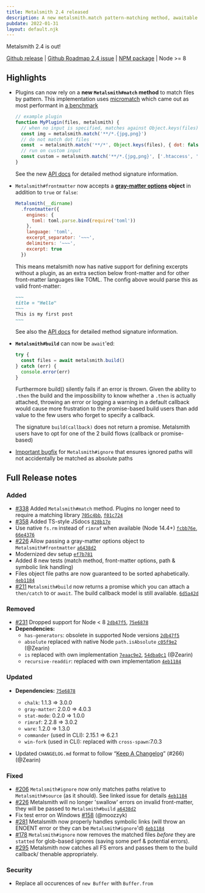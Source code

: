 ```yaml
---
title: Metalsmith 2.4 released
description: A new metalsmith.match pattern-matching method, awaitable builds, advanced front-matter option and lots of bugfixes
pubdate: 2022-01-31
layout: default.njk
---
```


Metalsmith 2.4 is out!

[Github release](https://github.com/metalsmith/metalsmith/releases/tag/v2.4.1) |
[Github Roadmap 2.4 issue](https://github.com/metalsmith/metalsmith/issues/352) |
[NPM package](https://www.npmjs.com/package/metalsmith/v/2.4.1) | Node >= 8

## Highlights

* Plugins can now rely on a **new `Metalsmith#match` method** to match files by pattern. This implementation uses [micromatch](https://www.npmjs.com/package/micromatch) which came out as most performant in [a benchmark](https://github.com/metalsmith/metalsmith/issues/338#issuecomment-790111326)
  ```js
  // example plugin
  function MyPlugin(files, metalsmith) {
    // when no input is specified, matches against Object.keys(files)
    const img = metalsmith.match('**/*.{jpg,png}')
    // do not match dot files
    const  = metalsmith.match('**/*', Object.keys(files), { dot: false })
    // run on custom input
    const custom = metalsmith.match('**/*.{jpg,png}', ['.htaccess', 'img.jpg'], { dot: false })
  }
  ```
  See the new [API docs](/api/#Metalsmith+match) for detailed method signature information. 

* `Metalsmith#frontmatter` now accepts a **[gray-matter options](https://github.com/jonschlinkert/gray-matter#options) object** in addition to `true` or `false`:
  ```js
  Metalsmith(__dirname)
    .frontmatter({
      engines: {
        toml: toml.parse.bind(require('toml'))
      },
      language: 'toml',
      excerpt_separator: '~~~',
      delimiters: '~~~',
      excerpt: true
    })
  ```
  This means metalsmith now has native support for defining excerpts without a plugin, as an extra section below front-matter and for other front-matter languages like TOML. The config above would parse this as valid front-matter:

  ```md
  ~~~
  title = "Hello"
  ~~~
  This is my first post
  ~~~
  ```
  See also the [API docs](/api/#Metalsmith+frontmatter) for detailed method signature information. 
* **`Metalsmith#build`** can now be `await`'ed:
    ```js
    try {
      const files = await metalsmith.build()
    } catch (err) {
      console.error(err)
    }
    ```
    Furthermore build() silently fails if an error is thrown. Given the ability to `.then` the build and the impossibility to know whether a `.then` is actually attached, throwing an error or logging a warning in a default callback would cause more frustration to the promise-based build users than add value to the few users who forget to specify a callback.
    
    The signature `build(callback)` does not return a promise. Metalsmith users have to opt for one of the 2 build flows (callback or promise-based)

* [Important bugfix](https://github.com/metalsmith/metalsmith/issues/206#issuecomment-1005254540) for `Metalsmith#ignore` that ensures ignored paths will not accidentally be matched as absolute paths


## Full Release notes

### Added

- [#338] Added `Metalsmith#match` method. Plugins no longer need to require a matching library [`705c4bb`](https://github.com/metalsmith/metalsmith/commit/705c4bb), [`f01c724`](https://github.com/metalsmith/metalsmith/commit/f01c724)
- [#358] Added TS-style JSdocs [`828b17e`](https://github.com/metalsmith/metalsmith/commit/828b17e)
- Use native `fs.rm` instead of `rimraf` when available (Node 14.4+) [`fcbb76e`](https://github.com/metalsmith/metalsmith/commit/fcbb76e), [`66e4376`](https://github.com/metalsmith/metalsmith/commit/66e4376)
- [#226] Allow passing a gray-matter options object to `Metalsmith#frontmatter` [`a6438d2`](https://github.com/metalsmith/metalsmith/commit/a6438d2)
- Modernized dev setup [`ef7b781`](https://github.com/metalsmith/metalsmith/commit/ef7b781)
- Added 8 new tests (match method, front-matter options, path & symbolic link handling)
- Files object file paths are now guaranteed to be sorted aphabetically. [`4eb1184`](https://github.com/metalsmith/metalsmith/commit/4eb1184)
- [#211] `Metalsmith#build` now returns a promise which you can attach a `then/catch` to or `await`. The build callback model is still available. [`6d5a42d`](https://github.com/metalsmith/metalsmith/commit/6d5a42d)

### Removed

- [#231] Dropped support for Node < 8 [`2db47f5`](https://github.com/metalsmith/metalsmith/commit/75e6878), [`75e6878`](https://github.com/metalsmith/metalsmith/commit/75e6878)
- **Dependencies:**
  - `has-generators`: obsolete in supported Node versions [`2db47f5`](https://github.com/metalsmith/metalsmith/commit/2db47f5)
  - `absolute` replaced with native Node `path.isAbsolute` [`c05f9e2`](https://github.com/metalsmith/metalsmith/commit/c05f9e2) (@Zearin)
  - `is` replaced with own implementation [`7eaac9e2`](https://github.com/metalsmith/metalsmith/commit/7eaac9e2), [`54dba0c1`](https://github.com/metalsmith/metalsmith/commit/54dba0c1) (@Zearin)
  - `recursive-readdir`: replaced with own implementation [`4eb1184`](https://github.com/metalsmith/metalsmith/commit/4eb1184)

### Updated

- **Dependencies:** [`75e6878`](https://github.com/metalsmith/metalsmith/commit/75e6878)
  - `chalk`: 1.1.3 ⇒ 3.0.0
  - `gray-matter`: 2.0.0 ⇒ 4.0.3
  - `stat-mode`: 0.2.0 ⇒ 1.0.0
  - `rimraf`: 2.2.8 ⇒ 3.0.2
  - `ware`: 1.2.0 ⇒ 1.3.0
  - `commander` (used in CLI): 2.15.1 ⇒ 6.2.1
  - `win-fork` (used in CLI): replaced with `cross-spawn`:7.0.3

- Updated `CHANGELOG.md` format to follow “[Keep A Changelog](http://keepachangelog.com)” (#266) (@Zearin)

### Fixed

- [#206] `Metalsmith#ignore` now only matches paths relative to `Metalsmith#source` (as it should). See linked issue for details [`4eb1184`](https://github.com/metalsmith/metalsmith/commit/4eb1184)
- [#226] Metalsmith will no longer 'swallow' errors on invalid front-matter, they will be passed to `Metalsmith#build` [`a6438d2`](https://github.com/metalsmith/metalsmith/commit/a6438d2)
- Fix test error on Windows [#158] (@moozzyk)
- [#281] Metalsmith now properly handles symbolic links (will throw an ENOENT error or they can be `Metalsmith#ignore`'d) [`4eb1184`](https://github.com/metalsmith/metalsmith/commit/4eb1184)
- [#178] `Metalsmith#ignore` now removes the matched files *before* they are `statted` for glob-based ignores (saving some perf & potential errors).
- [#295] Metalsmith now catches all FS errors and passes them to the build callback/ thenable appropriately.

### Security

- Replace all occurences of `new Buffer` with `Buffer.from`


[#158]: https://github.com/metalsmith/metalsmith/issues/158
[#178]: https://github.com/metalsmith/metalsmith/issues/178
[#206]: https://github.com/metalsmith/metalsmith/issues/206#issuecomment-1008289480
[#211]: https://github.com/metalsmith/metalsmith/issues/211
[#226]: https://github.com/metalsmith/metalsmith/issues/226
[#231]: https://github.com/metalsmith/metalsmith/issues/231
[#281]: https://github.com/metalsmith/metalsmith/issues/281
[#295]: https://github.com/metalsmith/metalsmith/issues/295
[#338]: https://github.com/metalsmith/metalsmith/issues/338
[#358]: https://github.com/metalsmith/metalsmith/issues/358